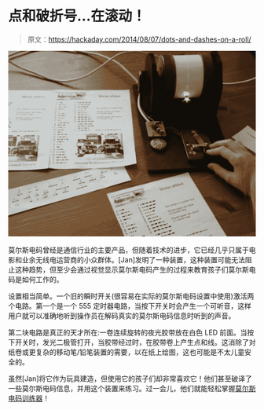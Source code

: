 # 点和破折号…在滚动！

> 原文：<https://hackaday.com/2014/08/07/dots-and-dashes-on-a-roll/>

![morse code device](img/2bffb51dd1a8cb5ffbdab02bad6a2906.png)

莫尔斯电码曾经是通信行业的主要产品，但随着技术的进步，它已经几乎只属于电影和业余无线电运营商的小众群体。[Jan]发明了一种装置，这种装置可能无法阻止这种趋势，但至少会通过视觉显示莫尔斯电码产生的过程来教育孩子们莫尔斯电码是如何工作的。

设置相当简单。一个旧的瞬时开关(很容易在实际的莫尔斯电码设置中使用)激活两个电路。第一个是一个 555 定时器电路，当按下开关时会产生一个可听音，这样用户就可以准确地听到操作员在解码真实的莫尔斯电码信息时听到的声音。

第二块电路是真正的天才所在:一卷连续旋转的夜光胶带放在白色 LED 前面。当按下开关时，发光二极管打开，当胶带经过时，在胶带卷上产生点和线。这消除了对纸卷或更复杂的移动笔/铅笔装置的需要，以在纸上绘图，这也可能是不太儿童安全的。

虽然[Jan]将它作为玩具建造，但使用它的孩子们却非常喜欢它！他们甚至破译了一些莫尔斯电码信息，并用这个装置来练习。过一会儿，他们就能轻松掌握[莫尔斯电码训练器](http://hackaday.com/2014/01/17/magic-morse-arduino-trainer/)！
